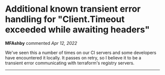 # Additional known transient error handling for "Client.Timeout exceeded while awaiting headers"

**MFAshby** commented *Apr 12, 2022*

We've seen this a number of times on our CI servers and some developers have encountered it locally. It passes on retry, so I believe it to be a transient error communicating with terraform's registry servers.
<br />
***


